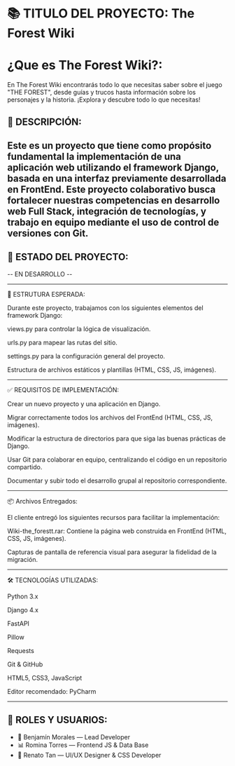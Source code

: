 # 📚 TITULO DEL PROYECTO: The Forest Wiki

# ¿Que es The Forest Wiki?:

En The Forest Wiki encontrarás todo lo que necesitas saber sobre el juego "THE FOREST", desde guías y trucos hasta
información sobre los personajes y la historia. ¡Explora y descubre todo lo que necesitas! 

## 🧠 DESCRIPCIÓN: 

Este es un proyecto que tiene como propósito fundamental la implementación de una aplicación web utilizando el framework Django, 
basada en una interfaz previamente desarrollada en FrontEnd. Este proyecto colaborativo busca fortalecer nuestras competencias en
desarrollo web Full Stack, integración de tecnologías, y trabajo en equipo mediante el uso de control de versiones con Git.
---------------------------------------------------------------------------------------------------------------------------------------

## 🤝 ESTADO DEL PROYECTO:

 -- EN DESARROLLO -- 

---------------------------------------------------------------------------------------------------------------------------------------
📁 ESTRUTURA ESPERADA:

Durante este proyecto, trabajamos con los siguientes elementos del framework Django:

views.py para controlar la lógica de visualización.

urls.py para mapear las rutas del sitio.

settings.py para la configuración general del proyecto.

Estructura de archivos estáticos y plantillas (HTML, CSS, JS, imágenes).

---------------------------------------------------------------------------------------------------------------------------------------

✅ REQUISITOS DE IMPLEMENTACIÓN:

Crear un nuevo proyecto y una aplicación en Django.

Migrar correctamente todos los archivos del FrontEnd (HTML, CSS, JS, imágenes).

Modificar la estructura de directorios para que siga las buenas prácticas de Django.

Usar Git para colaborar en equipo, centralizando el código en un repositorio compartido.

Documentar y subir todo el desarrollo grupal al repositorio correspondiente.

---------------------------------------------------------------------------------------------------------------------------------------

📦 Archivos Entregados:

El cliente entregó los siguientes recursos para facilitar la implementación:

Wiki-the_forestt.rar: Contiene la página web construida en FrontEnd (HTML, CSS, JS, imágenes).

Capturas de pantalla de referencia visual para asegurar la fidelidad de la migración.

---------------------------------------------------------------------------------------------------------------------------------------

🛠️ TECNOLOGÍAS UTILIZADAS: 

Python 3.x

Django 4.x

FastAPI

Pillow

Requests

Git & GitHub

HTML5, CSS3, JavaScript

Editor recomendado: PyCharm

---------------------------------------------------------------------------------------------------------------------------------------

## 👥 ROLES Y USUARIOS:


- 🔧 Benjamín Morales — Lead Developer
- 📊 Romina Torres — Frontend JS & Data Base
- 🎨 Renato Tan — UI/UX Designer & CSS Developer